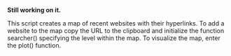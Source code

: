 **Still working on it.**

This script creates a map of recent websites with their hyperlinks.
To add a website to the map copy the URL to the clipboard and initialize the function searcher() specifying the level within the map.
To visualize the map, enter the plot() function.
